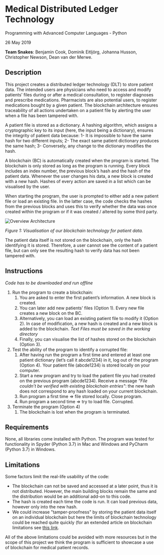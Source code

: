 ﻿# Medical Distributed Ledger Technology 

Programming with Advanced Computer Languages - Python

26 May 2019

**Team Snakes**: Benjamin Cook, Dominik Eitljörg, Johanna Husson, Christopher Newson, Dean van der Merwe.

## Description

This project creates a distributed ledger technology (DLT) to store patient data. The intended users are physicians who need to access and modify patients’ files during or after a medical consultation, to register diagnoses and prescribe medications. Pharmacists are also potential users, to register medications bought by a given patient. The blockchain architecture ensures traceability of all actions undertaken on a patient file by alerting the user when a file has been tampered with. 

A patient file is stored as a dictionary. A hashing algorithm, which assigns a cryptographic key to its input (here, the input being a dictionary), ensures the integrity of patient data because: 1- It is impossible to have the same hash for two different inputs; 2- The exact same patient dictionary produces the same hash; 3- Conversely, any change to the dictionary modifies the hash. 

A blockchain (BC) is automatically created when the program is started. The blockchain is only stored as long as the program is running. Every block includes an index number, the previous block’s hash and the hash of the patient data. Whenever the user changes his data, a new block is created with a new hash. Hashes of every action are saved in a list which can be visualised by the user. 

When starting the program, the user is prompted to either add a new patient file or load an existing file. In the latter case, the code checks the hashes from the previous blocks and uses this to verify whether the data was once created within the program or if it was created / altered by some third party. 


![Overview Architecture](https://user-images.githubusercontent.com/42732444/58156193-d8184d80-7c75-11e9-8620-4d5ce8b65fc1.png)
 
*Figure 1: Visualisation of our blockchain technology for patient data.*

The patient data itself is not stored on the blockchain, only the hash identifying it is stored. Therefore, a user cannot see the content of a patient file, but can only see the resulting hash to verify data has not been tampered with. 

## Instructions
*Code has to be downloaded and run offline*
1.	Run the program to create a blockchain:
	1.	You are asked to enter the first patient’s information. A new block is created. 
	2.	You can later add new patients' files (Option 1). Every new file creates a new block on the BC. 
	3.	Alternatively, you can load an existing patient file to modify it (Option 2). In case of modification, a new hash is created and a new block is added to the blockchain. *Text Files must be saved in the working directory*
	4.	Finally, you can visualise the list of hashes stored on the blockchain (Option 3). 
2.	Test the ability of the program to identify a corrupted file:
	1.	After having run the program a first time and entered at least one patient dictionary (let’s call it abcde1234) in it, log out of the program (Option 4). Your patient file (abcde1234) is stored locally on your computer. 
	2.	Start a new program and try to load the patient file you had created on the previous program (abcde1234). Receive a message *“File couldn’t be verified with existing blockchain entries"*: the new hash does not correspond to any hash loaded on your current blockchain. 
	3.	Run program a first time ⇒ file stored locally. Close program. 
	4.	Run program a second time ⇒ try to load file. Corrupted. 
3.	Terminate the program (Option 4)
	1.	The blockchain is lost when the program is terminated. 

## Requirements

None, all libraries come installed with Python. The program was tested for functionality in Spyder (Python 3.7) in Mac and Windows and PyCharm (Python 3.7) in Windows.

## Limitations

Some factors limit the real-life usability of the code:
* The blockchain can not be saved and accessed at a later point, thus it is not distributed. However, the main building blocks remain the same and the distribution would be an additional add-on to this code.
* The hash is created each time the code is run. It can load previous data, however only into the new hash.
* We could increase "tamper-proofness" by storing the patient data itself on an individual blockchain but here the limits of blockchain technology could be reached quite quickly (for an extended article on blockchain limitations see [this link](https://malcoded.com/posts/storing-data-blockchain/ "Blog Post on Blockchain Limitations").

All of the above limitations could be avoided with more resources but in the scope of this project we think the program is sufficient to showcase a use of blockchain for medical patient records.

